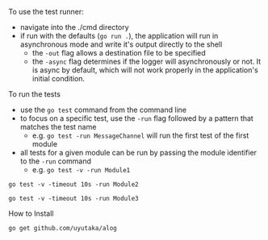 To use the test runner:

* navigate into the ./cmd directory
* if run with the defaults (`go run .`), the application will run in asynchronous mode and write it's output directly to the shell
    * the `-out` flag allows a destination file to be specified
    * the `-async` flag determines if the logger will asynchronously or not. It is async by default, which will not work properly in the application's initial condition.

To run the tests

* use the `go test` command from the command line
* to focus on a specific test, use the `-run` flag followed by a pattern that matches the test name
    * e.g. `go test -run MessageChannel` will run the first test of the first module
* all tests for a given module can be run by passing the module identifier to the `-run` command
    * e.g. `go test -v -run Module1`

```
go test -v -timeout 10s -run Module2

go test -v -timeout 10s -run Module3

```

How to Install

```
go get github.com/uyutaka/alog
```
